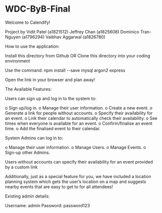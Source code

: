 # WDC-ByB-Final

Welcome to Calendify!

Project by Vidit Patel (a1821512) Jeffrey Chan (a1825608) Dominico Tran-Nguyen (a1796294) Vaibhav Aggarwal (a1826780) 

How to use the application: 

Install this directory from Github OR Clone this directory into your coding environment

Use the command: npm install --save mysql argon2 express

Open the link in your browser and plan away!

The Available Features:

Users can sign up and log in to the system to:

o	Sign up/log in.
o	Manage their user information.
o	Create a new event.
o	Generate a link for people without accounts.
o	Specify their availability for an event.
o	Link their calendar to automatically check their availability.
o	See times when everyone is available for an event.
o	Confirm/finalise an event time.
o	Add the finalised event to their calendar.

System Admins can log in to:

o	Manage their user information.
o	Manage Users.
o	Manage Events.
o	Sign-up other Admins.

Users without accounts can specify their availability for an event provided by a custom link

Additionally, just as a special feature for you, we have included a location planning system which gets the user’s location on a map and suggests nearby events that are easy to get to for all attendees!

Existing admin details:

Username: admin
Password: password123
